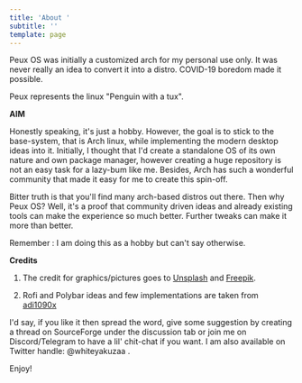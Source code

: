 ```yaml
---
title: 'About '
subtitle: ''
template: page
---
```

Peux OS was initially a customized arch for my personal use only. It was never really an idea to convert it into a distro.  COVID-19 boredom made it possible.

Peux represents the linux "Penguin with a tux".

**AIM**

Honestly speaking, it's just a hobby. However, the goal is to stick to the base-system, that is Arch linux, while implementing the modern desktop ideas into it.  Initially, I thought that I'd create a standalone OS of its own nature and own package manager, however creating a huge repository is not an easy task for a lazy-bum like me. Besides, Arch has such a wonderful community that made it easy for me to create this spin-off.

Bitter truth is that you'll find many arch-based distros out there. Then why Peux OS? Well, it's a proof that community driven ideas and already existing tools can make the experience so much better. Further tweaks can make it more than better.

Remember : I am doing this as a hobby but can't say otherwise.

**Credits**

1.  The credit for graphics/pictures goes to [Unsplash](https://unsplash.com/) and [Freepik](https://www.freepik.com/).

2.  Rofi and Polybar ideas and few implementations are taken from [adi1090x](https://github.com/adi1090x)



I'd say, if you like it then spread the word, give some suggestion by creating a thread on SourceForge under the discussion tab or join me on Discord/Telegram to have a lil' chit-chat if you want. I am also available on Twitter handle: @whiteyakuzaa .  

Enjoy!

